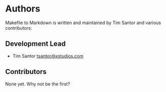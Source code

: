 # Authors

Makefile to Markdown is written and maintained by Tim Santor and various contributors:

## Development Lead

- Tim Santor <tsantor@xstudios.com>

## Contributors

None yet. Why not be the first?
